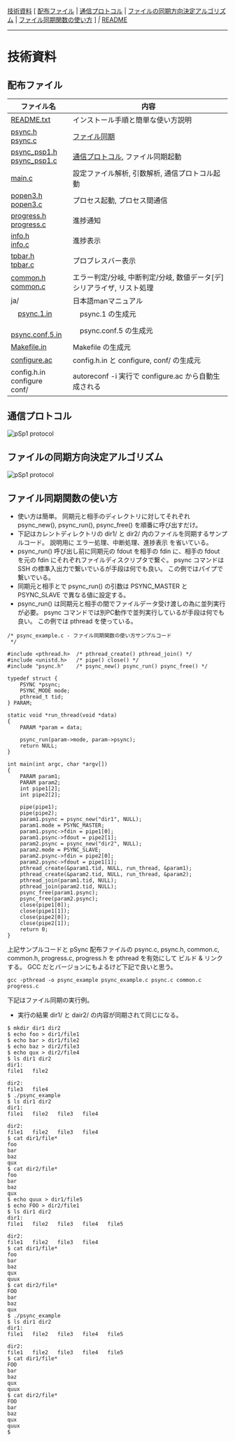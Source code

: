 [技術資料](#技術資料)
[
[配布ファイル](#配布ファイル)
|
[通信プロトコル](#通信プロトコル)
|
[ファイルの同期方向決定アルゴリズム](#ファイルの同期方向決定アルゴリズム)
|
[ファイル同期関数の使い方](#ファイル同期関数の使い方)
]
*|*
[README](../README_ja.md)

***

# 技術資料

## 配布ファイル
|ファイル名|内容|
---|---
|[README.txt](../src/README.txt)|インストール手順と簡単な使い方説明|
|[psync.h](../src/psync.h)<br>[psync.c](../src/psync.c)|[ファイル同期](#ファイル同期関数の使い方)|
|[psync_psp1.h](../src/psync_psp1.h)<br>[psync_psp1.c](../src/psync_psp1.c)|[通信プロトコル](#通信プロトコル), ファイル同期起動|
|[main.c](../src/main.c)|設定ファイル解析, 引数解析, 通信プロトコル起動|
|[popen3.h](../src/popen3.h)<br>[popen3.c](../src/popen3.c)|プロセス起動, プロセス間通信|
|[progress.h](../src/progress.h)<br>[progress.c](../src/progress.c)|進捗通知|
|[info.h](../src/info.h)<br>[info.c](../src/info.c)|進捗表示|
|[tpbar.h](../src/tpbar.h)<br>[tpbar.c](../src/tpbar.c)|プロブレスバー表示|
|[common.h](../src/common.h)<br>[common.c](../src/common.c)|エラー判定/分岐, 中断判定/分岐, 数値データ[デ]シリアライザ, リスト処理|
|ja/|日本語manマニュアル|
|　[psync.1.in](../src/ja/psync.1.in)|　psync.1 の生成元|
|　[psync.conf.5.in](../src/ja/psync.conf.5.in)|　psync.conf.5 の生成元|
|[Makefile.in](../src/Makefile.in)|Makefile の生成元|
|[configure.ac](../src/configure.ac)|config.h.in と configure, conf/ の生成元|
|config.h.in<br>configure<br>conf/|autoreconf -i 実行で configure.ac から自動生成される|

## 通信プロトコル
![pSp1 protocol](psp.svg)

## ファイルの同期方向決定アルゴリズム
![pSp1 protocol](SyncDirAlg.svg)

## ファイル同期関数の使い方
* 使い方は簡単。
同期元と相手のディレクトリに対してそれぞれ psync_new(), psync_run(), psync_free() を順番に呼び出すだけ。
* 下記はカレントディレクトリの dir1/ と dir2/ 内のファイルを同期するサンプルコード。
説明用に エラー処理、中断処理、進捗表示 を省いている。
* psync_run() 呼び出し前に同期元の fdout を相手の fdin に、相手の fdout を元の fdin にそれぞれファイルディスクリプタで繋ぐ。
psync コマンドは SSH の標準入出力で繋いでいるが手段は何でも良い。
この例ではパイプで繋いでいる。
* 同期元と相手とで psync_run() の引数は PSYNC_MASTER と PSYNC_SLAVE で異なる値に設定する。
* psync_run() は同期元と相手の間でファイルデータ受け渡しの為に並列実行が必要。
psync コマンドでは別PC動作で並列実行しているが手段は何でも良い。
この例では pthread を使っている。
```
/* psync_example.c - ファイル同期関数の使い方サンプルコード
 */

#include <pthread.h>  /* pthread_create() pthread_join() */
#include <unistd.h>   /* pipe() close() */
#include "psync.h"    /* psync_new() psync_run() psync_free() */

typedef struct {
    PSYNC *psync;
    PSYNC_MODE mode;
    pthread_t tid;
} PARAM;

static void *run_thread(void *data)
{
    PARAM *param = data;

    psync_run(param->mode, param->psync);
    return NULL;
}

int main(int argc, char *argv[])
{
    PARAM param1;
    PARAM param2;
    int pipe1[2];
    int pipe2[2];

    pipe(pipe1);
    pipe(pipe2);
    param1.psync = psync_new("dir1", NULL);
    param1.mode = PSYNC_MASTER;
    param1.psync->fdin = pipe1[0];
    param1.psync->fdout = pipe2[1];
    param2.psync = psync_new("dir2", NULL);
    param2.mode = PSYNC_SLAVE;
    param2.psync->fdin = pipe2[0];
    param2.psync->fdout = pipe1[1];
    pthread_create(&param1.tid, NULL, run_thread, &param1);
    pthread_create(&param2.tid, NULL, run_thread, &param2);
    pthread_join(param1.tid, NULL);
    pthread_join(param2.tid, NULL);
    psync_free(param1.psync);
    psync_free(param2.psync);
    close(pipe1[0]);
    close(pipe1[1]);
    close(pipe2[0]);
    close(pipe2[1]);
    return 0;
}
```
上記サンプルコードと pSync 配布ファイルの psync.c, psync.h, common.c, common.h, progress.c, progress.h を pthread を有効にして ビルド & リンク する。
GCC だとバージョンにもよるけど下記で良いと思う。
```
gcc -pthread -o psync_example psync_example.c psync.c common.c progress.c
```
下記はファイル同期の実行例。
* 実行の結果 dir1/ と dair2/ の内容が同期されて同じになる。
```
$ mkdir dir1 dir2
$ echo foo > dir1/file1
$ echo bar > dir1/file2
$ echo baz > dir2/file3
$ echo qux > dir2/file4
$ ls dir1 dir2
dir1:
file1   file2

dir2:
file3   file4
$ ./psync_example
$ ls dir1 dir2
dir1:
file1   file2   file3   file4

dir2:
file1   file2   file3   file4
$ cat dir1/file*
foo
bar
baz
qux
$ cat dir2/file*
foo
bar
baz
qux
$ echo quux > dir1/file5
$ echo FOO > dir2/file1
$ ls dir1 dir2
dir1:
file1   file2   file3   file4   file5

dir2:
file1   file2   file3   file4
$ cat dir1/file*
foo
bar
baz
qux
quux
$ cat dir2/file*
FOO
bar
baz
qux
$ ./psync_example
$ ls dir1 dir2
dir1:
file1   file2   file3   file4   file5

dir2:
file1   file2   file3   file4   file5
$ cat dir1/file*
FOO
bar
baz
qux
quux
$ cat dir2/file*
FOO
bar
baz
qux
quux
$
```
